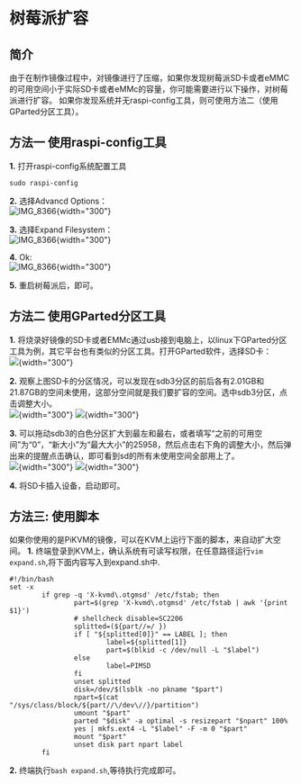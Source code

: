 # 树莓派扩容
## 简介
由于在制作镜像过程中，对镜像进行了压缩，如果你发现树莓派SD卡或者eMMC的可用空间小于实际SD卡或者eMMc的容量，你可能需要进行以下操作，对树莓派进行扩容。
如果你发现系统并无raspi-config工具，则可使用方法二（使用GParted分区工具）。

## 方法一 使用raspi-config工具
**1.** 打开raspi-config系统配置工具
```
sudo raspi-config
```
**2.** 选择Advancd Options：  
![IMG_8366](assets/images/expand_filesystem/advance_option.png){width="300"}

**3.** 选择Expand Filesystem：  
![IMG_8366](assets/images/expand_filesystem/expand.png){width="300"}

**4.** Ok:  
![IMG_8366](assets/images/expand_filesystem/expand_ok.png){width="300"}

**5.** 重启树莓派后，即可。

## 方法二 使用GParted分区工具
**1.** 将烧录好镜像的SD卡或者EMMc通过usb接到电脑上，以linux下GParted分区工具为例，其它平台也有类似的分区工具。打开GParted软件，选择SD卡：  
![](assets/images/expand_filesystem/gparted01.png){width="300"}

**2.** 观察上图SD卡的分区情况，可以发现在sdb3分区的前后各有2.01GB和21.87GB的空间未使用，这部分空间就是我们要扩容的空间。选中sdb3分区，点击调整大小。  
![](assets/images/expand_filesystem/gparted02.png){width="300"}
![](assets/images/expand_filesystem/gparted03.png){width="300"}

**3.** 可以拖动sdb3的白色分区扩大到最左和最右，或者填写“之前的可用空间”为“0”，“新大小”为“最大大小”的25958，然后点击右下角的调整大小，然后弹出来的提醒点击确认，即可看到sd的所有未使用空间全部用上了。  
![](assets/images/expand_filesystem/gparted04.png){width="300"}
![](assets/images/expand_filesystem/gparted05.png){width="300"}

**4.** 将SD卡插入设备，启动即可。

## 方法三: 使用脚本
如果你使用的是PiKVM的镜像，可以在KVM上运行下面的脚本，来自动扩大空间。
**1.** 终端登录到KVM上，确认系统有可读写权限，在任意路径运行`vim expand.sh`,将下面内容写入到expand.sh中.
```
#!/bin/bash
set -x
        if grep -q 'X-kvmd\.otgmsd' /etc/fstab; then
                part=$(grep 'X-kvmd\.otgmsd' /etc/fstab | awk '{print $1}')
                # shellcheck disable=SC2206
                splitted=(${part//=/ })
                if [ "${splitted[0]}" == LABEL ]; then
                        label=${splitted[1]}
                        part=$(blkid -c /dev/null -L "$label")
                else
                        label=PIMSD
                fi
                unset splitted
                disk=/dev/$(lsblk -no pkname "$part")
                npart=$(cat "/sys/class/block/${part//\/dev\//}/partition")
                umount "$part"
                parted "$disk" -a optimal -s resizepart "$npart" 100%
                yes | mkfs.ext4 -L "$label" -F -m 0 "$part"
                mount "$part"
                unset disk part npart label
        fi
```
**2.** 终端执行`bash expand.sh`,等待执行完成即可。

